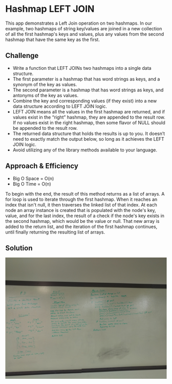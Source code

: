 # Hashmap LEFT JOIN
This app demonstrates a Left Join operation on two hashmaps. In our example, two hashmaps of string key/values are joined in a new collection of all the first hashmap's keys and values, plus any values from the second hashmap that have the same key as the first.

## Challenge
* Write a function that LEFT JOINs two hashmaps into a single data structure.
* The first parameter is a hashmap that has word strings as keys, and a synonym of the key as values.
* The second parameter is a hashmap that has word strings as keys, and antonyms of the key as values.
* Combine the key and corresponding values (if they exist) into a new data structure according to LEFT JOIN logic.
* LEFT JOIN means all the values in the first hashmap are returned, and if values exist in the “right” hashmap, they are appended to the result row. If no values exist in the right hashmap, then some flavor of NULL should be appended to the result row.
* The returned data structure that holds the results is up to you. It doesn’t need to exactly match the output below, so long as it achieves the LEFT JOIN logic.
* Avoid utilizing any of the library methods available to your language.

## Approach & Efficiency
* Big O Space = O(n)
* Big O Time = O(n)

To begin with the end, the result of this method returns as a list of arrays. A for loop is used to iterate through the first hashmap. When it reaches an index that isn't null, it then traverses the linked list of that index. At each node an array instance is created that is populated with the node's key, value, and for the last index, the result of a check if the node's key exists in the second hashmap, which would be the value or null. That new array is added to the return list, and the iteration of the first hashmap continues, until finally returning the resulting list of arrays.

## Solution
![whiteboard](https://github.com/mbgoseco/data-structures-and-algorithms/blob/master/Challenges/LeftJoin/Assets/left_join.jpg)
